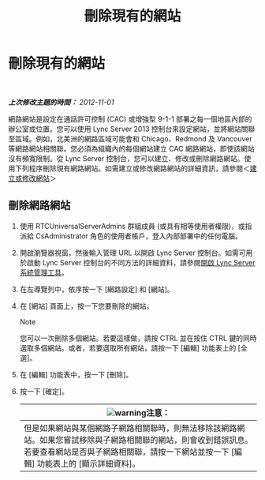 ﻿---
title: 刪除現有的網站
TOCTitle: 刪除現有的網站
ms:assetid: 2762149b-3572-4513-b838-beda7fa9e81e
ms:mtpsurl: https://technet.microsoft.com/zh-tw/library/JJ688001(v=OCS.15)
ms:contentKeyID: 49889986
ms.date: 08/10/2015
mtps_version: v=OCS.15
ms.translationtype: HT
---

# 刪除現有的網站

 

_**上次修改主題的時間：** 2012-11-01_

網路網站是設定在通話許可控制 (CAC) 或增強型 9-1-1 部署之每一個地區內部的辦公室或位置。您可以使用 Lync Server 2013 控制台來設定網站，並將網站關聯至區域。例如，北美洲的網路區域可能會和 Chicago、Redmond 及 Vancouver 等網路網站相關聯。您必須為組織內的每個網站建立 CAC 網路網站，即使該網站沒有頻寬限制。從 Lync Server 控制台，您可以建立、修改或刪除網路網站。使用下列程序刪除現有網路網站。如需建立或修改網路網站的詳細資訊，請參閱＜[建立或修改網站](lync-server-2013-creating-or-modifying-network-sites.md)＞

## 刪除網路網站

1.  使用 RTCUniversalServerAdmins 群組成員 (或具有相等使用者權限)，或指派給 CsAdministrator 角色的使用者帳戶，登入內部部署中的任何電腦。

2.  開啟瀏覽器視窗，然後輸入管理 URL 以開啟 Lync Server 控制台。如需可用於啟動 Lync Server 控制台的不同方法的詳細資料，請參閱[開啟 Lync Server 系統管理工具](lync-server-2013-open-lync-server-administrative-tools.md)。

3.  在左導覽列中，依序按一下 \[網路設定\] 和 \[網站\]。

4.  在 \[網站\] 頁面上，按一下您要刪除的網站。
    
    > [!NOTE]  
    > 您可以一次刪除多個網站。若要這樣做，請按 CTRL 並在按住 CTRL 鍵的同時選取多個網站。或者，若要選取所有網站，請按一下 [編輯] 功能表上的 [全選]。
    


5.  在 \[編輯\] 功能表中，按一下 \[刪除\]。

6.  按一下 \[確定\]。
    
    <table>
    <thead>
    <tr class="header">
    <th><img src="images/Hh202161.warning(OCS.15).gif" title="warning" alt="warning" />注意：</th>
    </tr>
    </thead>
    <tbody>
    <tr class="odd">
    <td>但是如果網站與某個網路子網路相關聯時，則無法移除該網路網站。如果您嘗試移除與子網路相關聯的網站，則會收到錯誤訊息。若要查看網站是否與子網路相關聯，請按一下網站並按一下 [編輯] 功能表上的 [顯示詳細資料]。</td>
    </tr>
    </tbody>
    </table>

